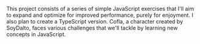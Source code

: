 This project consists of a series of simple JavaScript exercises that I'll aim to expand and optimize for improved performance, purely for enjoyment. I also plan to create a TypeScript version. Cofla, a character created by SoyDalto, faces various challenges that we'll tackle by learning new concepts in JavaScript.
